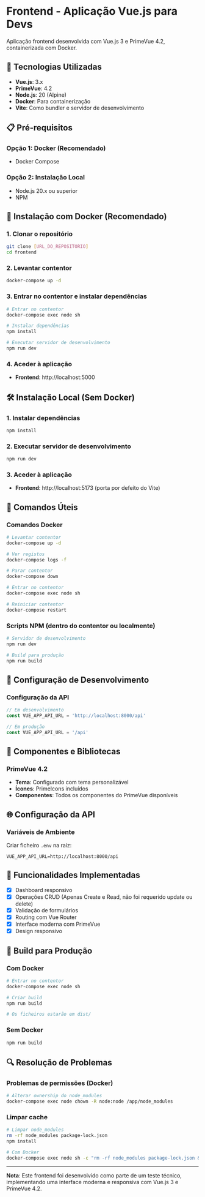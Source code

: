 # Frontend - Aplicação Vue.js para Devs

Aplicação frontend desenvolvida com Vue.js 3 e PrimeVue 4.2, containerizada com Docker.

## 🚀 Tecnologias Utilizadas

- **Vue.js**: 3.x
- **PrimeVue**: 4.2
- **Node.js**: 20 (Alpine)
- **Docker**: Para containerização
- **Vite**: Como bundler e servidor de desenvolvimento

## 📋 Pré-requisitos

### Opção 1: Docker (Recomendado)
- Docker Compose

### Opção 2: Instalação Local
- Node.js 20.x ou superior
- NPM

## 🐳 Instalação com Docker (Recomendado)

### 1. Clonar o repositório
```bash
git clone [URL_DO_REPOSITORIO]
cd frontend
```

### 2. Levantar contentor
```bash
docker-compose up -d
```

### 3. Entrar no contentor e instalar dependências
```bash
# Entrar no contentor
docker-compose exec node sh

# Instalar dependências
npm install

# Executar servidor de desenvolvimento
npm run dev
```

### 4. Aceder à aplicação
- **Frontend**: http://localhost:5000

## 🛠️ Instalação Local (Sem Docker)

### 1. Instalar dependências
```bash
npm install
```

### 2. Executar servidor de desenvolvimento
```bash
npm run dev
```

### 3. Aceder à aplicação
- **Frontend**: http://localhost:5173 (porta por defeito do Vite)

## 📝 Comandos Úteis

### Comandos Docker
```bash
# Levantar contentor
docker-compose up -d

# Ver registos
docker-compose logs -f

# Parar contentor
docker-compose down

# Entrar no contentor
docker-compose exec node sh

# Reiniciar contentor
docker-compose restart
```

### Scripts NPM (dentro do contentor ou localmente)
```bash
# Servidor de desenvolvimento
npm run dev

# Build para produção
npm run build

```

## 🔧 Configuração de Desenvolvimento

### Configuração da API
```javascript
// Em desenvolvimento
const VUE_APP_API_URL = 'http://localhost:8000/api'

// Em produção
const VUE_APP_API_URL = '/api'
```

## 🎨 Componentes e Bibliotecas

### PrimeVue 4.2
- **Tema**: Configurado com tema personalizável
- **Ícones**: PrimeIcons incluídos
- **Componentes**: Todos os componentes do PrimeVue disponíveis


## 🌐 Configuração da API

### Variáveis de Ambiente
Criar ficheiro `.env` na raiz:
```env
VUE_APP_API_URL=http://localhost:8000/api
```

## 📱 Funcionalidades Implementadas

- [x] Dashboard responsivo
- [x] Operações CRUD (Apenas Create e Read, não foi requerido update ou delete)
- [x] Validação de formulários
- [x] Routing com Vue Router
- [x] Interface moderna com PrimeVue
- [x] Design responsivo

## 🚀 Build para Produção

### Com Docker
```bash
# Entrar no contentor
docker-compose exec node sh

# Criar build
npm run build

# Os ficheiros estarão em dist/
```

### Sem Docker
```bash
npm run build
```

## 🔍 Resolução de Problemas

### Problemas de permissões (Docker)
```bash
# Alterar ownership do node_modules
docker-compose exec node chown -R node:node /app/node_modules
```

### Limpar cache
```bash
# Limpar node_modules
rm -rf node_modules package-lock.json
npm install

# Com Docker
docker-compose exec node sh -c "rm -rf node_modules package-lock.json && npm install"
```

---

**Nota**: Este frontend foi desenvolvido como parte de um teste técnico, implementando uma interface moderna e responsiva com Vue.js 3 e PrimeVue 4.2.